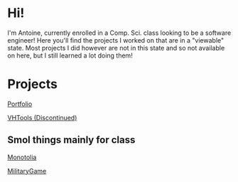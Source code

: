 # Hi!

I'm Antoine, currently enrolled in a Comp. Sci. class looking to be a software engineer! Here you'll find the projects I worked on that are in a "viewable" state. Most projects I did however are not in this state and so not available on here,  but I still learned a lot doing them!


# Projects

[Portfolio](https://github.com/Voxusss/voxusss.github.io)

[VHTools (Discontinued)](https://github.com/Voxusss/VHTools)

## Smol things mainly for class

[Monotolia](https://github.com/Voxusss/Monotolia)

[MilitaryGame](https://github.com/Voxusss/ProjetJeuMilitaire)


